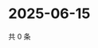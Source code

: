 # 2025-06-15

共 0 条

<!-- BEGIN ZHIHUVIDEO -->
<!-- 最后更新时间 Sun Jun 15 2025 02:14:02 GMT+0800 (China Standard Time) -->

<!-- END ZHIHUVIDEO -->
